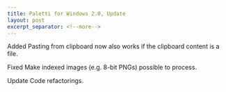 ```yaml
---
title: Paletti for Windows 2.0, Update
layout: post
excerpt_separator: <!--more-->
---
```


<span class="tag">Added</span> Pasting from clipboard now also works if the clipboard content is a file.

<span class="tag">Fixed</span> Make indexed images (e.g. 8-bit PNGs) possible to process.

<span class="tag">Update</span> Code refactorings.

<!--more-->
